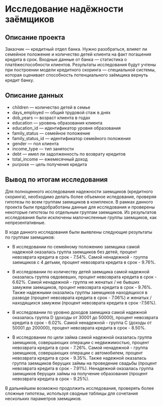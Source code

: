 # Исследование надёжности заёмщиков

## Описание проекта

Заказчик — кредитный отдел банка. Нужно разобраться, влияет ли семейное положение и количество детей клиента на факт погашения кредита в срок. Входные данные от банка — статистика о платёжеспособности клиентов.
Результаты исследования будут учтены при построении модели кредитного скоринга — специальной системы, которая оценивает способность потенциального заёмщика вернуть кредит банку.

## Описание данных

- children — количество детей в семье
- days_employed — общий трудовой стаж в днях
- dob_years — возраст клиента в годах
- education — уровень образования клиента
- education_id — идентификатор уровня образования
- family_status — семейное положение
- family_status_id — идентификатор семейного положения
- gender — пол клиента
- income_type — тип занятости
- debt — имел ли задолженность по возврату кредитов
- total_income — ежемесячный доход
- purpose — цель получения кредита

## Вывод по итогам исследования
Для полноценного исследования надежности заемщиков (кредитного скоринга), необходимо делать более объемное иследование, проверяя гипотезы по всем группам заемщиков в комплексе. В рамках данного проекта были предобработаны данные для исследования и проверены некоторые гипотезы по отдельным группам заемщиков. Из результатов исследования были исключены малочисленные группы заемщиков, как непрезентативные.  
    
В ходе данного исследования были выявлены следующие результаты по группам заемщиков:    
 
* В исследовании по семейному положению заемщика самой надежной оказалась группа заемщиков без детей, процент невозврата кредита в срок - 7.54%. Самой ненадежной - группа заемщиков с 4 детьми, процент невозврата кредита в срок - 9.76%.
  
* В исследовании по количеству детей заемщика самой надежной оказалась группа овдовевших, процент невозврата кредита в срок - 6.62%. Самой ненадежной - группа не женатых / не бывших замужем заемщиков, процент невозврата кредита в срок - 9.76%. Также надежными оказались группы заемщиков находящихся в разводе (процент невозврата кредита в срок - 7.06%) и женатых / находящихся замужем (процент невозврата кредита в срок -7.56%).

* В исследовании по уровню доходов заемщика самой надежной оказалась группа D (доходы от 30001 до 50000), процент невозврата кредита в срок - 6.02%. Самой ненадежной - группа C (доходы от 50001 до 200000), процент невозврата кредита в срок - 8.50%.
    
* В исследовании по цели займа самой надежной оказалась группа заемщиков, совершающих операции с недвижимостью, процент невозврата кредита в срок - 7.26%. Самой ненадежной - группа заемщиков, совершающих операции с автомобилем, процент невозврата кредита в срок - 9.35%. Также надежной оказалась группа заемщиков берущих займы на проведение свадьбы (процент невозврата кредита в срок - 7.91%). Ненадежной оказалась группа заемщиков берущих займы на получение образования (процент невозврата кредита в срок - 9.25%).      

В дальнейшем возможно продолжить исследования, проверять более сложные гипотезы, используя сводные таблицы для сочетания нескольких параметров заемщиков.

